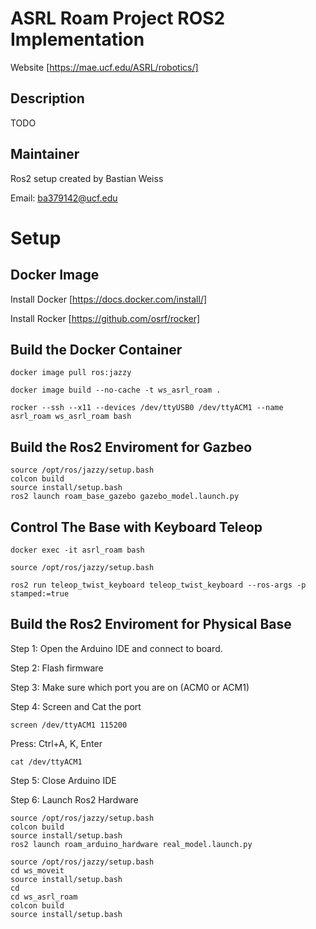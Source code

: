 # ASRL Roam Project ROS2 Implementation
Website [https://mae.ucf.edu/ASRL/robotics/]

## Description
TODO

## Maintainer
Ros2 setup created by Bastian Weiss

Email: ba379142@ucf.edu

# Setup
## Docker Image
Install Docker
[https://docs.docker.com/install/]

Install Rocker
[https://github.com/osrf/rocker]

## Build the Docker Container
```
docker image pull ros:jazzy
```
```
docker image build --no-cache -t ws_asrl_roam .
```
```
rocker --ssh --x11 --devices /dev/ttyUSB0 /dev/ttyACM1 --name asrl_roam ws_asrl_roam bash
```

## Build the Ros2 Enviroment for Gazbeo
```
source /opt/ros/jazzy/setup.bash
colcon build
source install/setup.bash
ros2 launch roam_base_gazebo gazebo_model.launch.py
```
## Control The Base with Keyboard Teleop
```
docker exec -it asrl_roam bash
```
```
source /opt/ros/jazzy/setup.bash
```
```
ros2 run teleop_twist_keyboard teleop_twist_keyboard --ros-args -p stamped:=true
```

## Build the Ros2 Enviroment for Physical Base

Step 1: Open the Arduino IDE and connect to board.

Step 2: Flash firmware

Step 3: Make sure which port you are on (ACM0 or ACM1)

Step 4: Screen and Cat the port
```
screen /dev/ttyACM1 115200
```
Press: Ctrl+A, K, Enter
```
cat /dev/ttyACM1
```
Step 5: Close Arduino IDE

Step 6: Launch Ros2 Hardware
```
source /opt/ros/jazzy/setup.bash
colcon build
source install/setup.bash
ros2 launch roam_arduino_hardware real_model.launch.py
```



```
source /opt/ros/jazzy/setup.bash
cd ws_moveit
source install/setup.bash
cd
cd ws_asrl_roam
colcon build
source install/setup.bash
```

